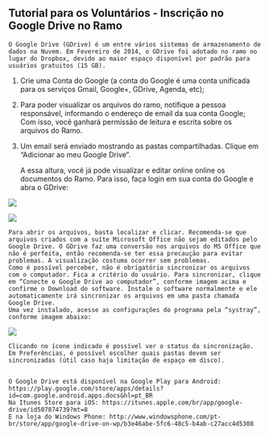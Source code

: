 ## Tutorial para os Voluntários - Inscrição no Google Drive no Ramo

    O Google Drive (GDrive) é um entre vários sistemas de armazenamento de dados na Nuvem. Em Fevereiro de 2014, o GDrive foi adotado no ramo no lugar do Dropbox, devido ao maior espaço disponível por padrão para usuários gratuitos (15 GB).


1.	Crie uma Conta do Google (a conta do Google é uma conta unificada para os serviços Gmail, Google+, GDrive, Agenda, etc);
2.	Para poder visualizar os arquivos do ramo, notifique a pessoa responsável, informando o endereço de email da sua conta Google; Com isso, você ganhará permissão de leitura e escrita sobre os arquivos do Ramo.
3.	Um email será enviado mostrando as pastas compartilhadas. Clique em “Adicionar ao meu Google Drive”.

    A essa altura, você já pode visualizar e editar online online os documentos do Ramo. Para isso, faça login em sua conta do Google e abra o GDrive:

![](https://raw.github.com/SB-UnB/Tutoriais/master/Google%20Drive/imagens/gdrive_01.png)

![](https://raw.github.com/SB-UnB/Tutoriais/master/Google%20Drive/imagens/gdrive_02.png)

    Para abrir os arquivos, basta localizar e clicar. Recomenda-se que arquivos criados com a suíte Microsoft Office não sejam editados pelo Google Drive. O GDrive faz uma conversão nos arquivos do MS Office que não é perfeita, então recomenda-se ter essa precaução para evitar problemas. A visualização costuma ocorrer sem problemas.
    Como é possível perceber, não é obrigatório sincronizar os arquivos com o computador. Fica a critério do usuário. Para sincronizar, clique em “Conecte o Google Drive ao computador”, conforme imagem acima e confirme o Download do software. Instale o software normalmente e ele automaticamente irá sincronizar os arquivos em uma pasta chamada Google Drive.
    Uma vez instalado, acesse as configurações do programa pela “systray”, conforme imagem abaixo:

![](https://raw.github.com/SB-UnB/Tutoriais/master/Google%20Drive/imagens/gdrive_03.png)

    Clicando no ícone indicado é possível ver o status da sincronização. Em Preferências, é possível escolher quais pastas devem ser sincronizadas (útil caso haja limitação de espaço em disco).
    
    
    O Google Drive está disponível na Google Play para Android: https://play.google.com/store/apps/details?id=com.google.android.apps.docs&hl=pt_BR
    Na Itunes Store para iOS: https://itunes.apple.com/br/app/google-drive/id507874739?mt=8
    E na loja do Windows Phone: http://www.windowsphone.com/pt-br/store/app/google-drive-on-wp/b3e46abe-5fc6-48c5-b4ab-c27acc4d5308

